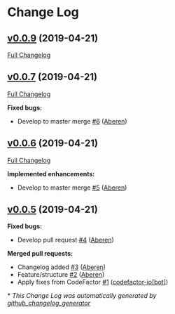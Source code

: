 # Change Log

## [v0.0.9](https://github.com/formaal/principles/tree/v0.0.9) (2019-04-21)
[Full Changelog](https://github.com/formaal/principles/compare/v0.0.7...v0.0.9)

## [v0.0.7](https://github.com/formaal/principles/tree/v0.0.7) (2019-04-21)
[Full Changelog](https://github.com/formaal/principles/compare/v0.0.6...v0.0.7)

**Fixed bugs:**

- Develop to master merge [\#6](https://github.com/formaal/principles/pull/6) ([Aberen](https://github.com/Aberen))

## [v0.0.6](https://github.com/formaal/principles/tree/v0.0.6) (2019-04-21)
[Full Changelog](https://github.com/formaal/principles/compare/v0.0.5...v0.0.6)

**Implemented enhancements:**

- Develop to master merge [\#5](https://github.com/formaal/principles/pull/5) ([Aberen](https://github.com/Aberen))

## [v0.0.5](https://github.com/formaal/principles/tree/v0.0.5) (2019-04-21)
**Fixed bugs:**

- Develop pull request [\#4](https://github.com/formaal/principles/pull/4) ([Aberen](https://github.com/Aberen))

**Merged pull requests:**

- Changelog added [\#3](https://github.com/formaal/principles/pull/3) ([Aberen](https://github.com/Aberen))
- Feature/structure [\#2](https://github.com/formaal/principles/pull/2) ([Aberen](https://github.com/Aberen))
- Apply fixes from CodeFactor [\#1](https://github.com/formaal/principles/pull/1) ([codefactor-io[bot]](https://github.com/apps/codefactor-io))



\* *This Change Log was automatically generated by [github_changelog_generator](https://github.com/skywinder/Github-Changelog-Generator)*